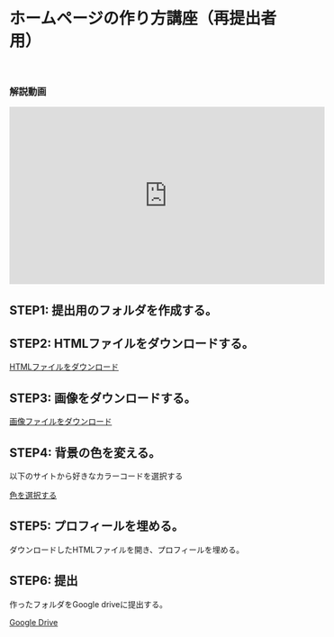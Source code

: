<script>
(() => {
    // 不要なバナー & フッター削除
    let bannerTags = document.getElementById("banner");
    bannerTags.remove();
    setTimeout(() =>{
        let footerTags = document.getElementsByTagName("footer");
        footerTags[0].remove();

        let h2Tag = document.getElementsByClassName("tag-h2");
        if(h2Tag){
            let tags_count = h2Tag.length
            for(let i=0;i<tags_count;i++){
                h2Tag[0].remove();
            }
        }
    }, 300);
    // ヘッダー非表示
    let headers = document.getElementsByTagName("header");
    headers[0].classList.add('d-none');

})();
</script>


# ホームページの作り方講座（再提出者用）

<br/>

### 解説動画

<iframe width="560" height="315" src="https://www.youtube.com/embed/ebpwp95kNxw" title="YouTube video player" frameborder="0" allow="accelerometer; autoplay; clipboard-write; encrypted-media; gyroscope; picture-in-picture" allowfullscreen></iframe>

<br/>

## STEP1: 提出用のフォルダを作成する。


## STEP2: HTMLファイルをダウンロードする。

<a href="../tmp/index.html" download="" class="btn btn-success">HTMLファイルをダウンロード</a>


## STEP3: 画像をダウンロードする。

<a href="../tmp/sample.jpg" download="" class="btn btn-success">画像ファイルをダウンロード</a>


## STEP4: 背景の色を変える。
以下のサイトから好きなカラーコードを選択する

<a href="https://www.peko-step.com/tool/tfcolor.html" target="_blank">色を選択する</a>


## STEP5: プロフィールを埋める。
ダウンロードしたHTMLファイルを開き、プロフィールを埋める。

## STEP6: 提出
作ったフォルダをGoogle driveに提出する。

<a href="https://drive.google.com/drive/u/0/folders/1S7t3_F88_bo_O1X083zOO795KR_dLYDq" target="_blank">Google Drive</a>



<script>
(()=>{
    var hd = document.getElementsByTagName('header')
    hd[0].remove();
})();
</script>
<script src="https://code.jquery.com/jquery-3.3.1.slim.min.js" integrity="sha384-q8i/X+965DzO0rT7abK41JStQIAqVgRVzpbzo5smXKp4YfRvH+8abtTE1Pi6jizo" crossorigin="anonymous"></script>
<script src="https://cdnjs.cloudflare.com/ajax/libs/popper.js/1.14.7/umd/popper.min.js" integrity="sha384-UO2eT0CpHqdSJQ6hJty5KVphtPhzWj9WO1clHTMGa3JDZwrnQq4sF86dIHNDz0W1" crossorigin="anonymous"></script>
<script src="https://stackpath.bootstrapcdn.com/bootstrap/4.3.1/js/bootstrap.min.js" integrity="sha384-JjSmVgyd0p3pXB1rRibZUAYoIIy6OrQ6VrjIEaFf/nJGzIxFDsf4x0xIM+B07jRM" crossorigin="anonymous"></script>

